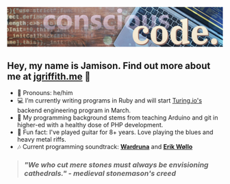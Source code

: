 <img src="https://raw.githubusercontent.com/jamogriff/jamogriff/master/conscious-code.jpg" alt="Jamison writes conscious code">

## Hey, my name is Jamison. Find out more about me at [jgriffith.me](https://jgriffith.me) 👋

- 🤙 Pronouns: he/him
- 💻 I’m currently writing programs in Ruby and will start [Turing.io's](https://turing.io) backend engineering program in March.
- 🌱 My programming background stems from teaching Arduino and git in higher-ed with a healthy dose of PHP development.
- :guitar: Fun fact: I've played guitar for 8+ years. Love playing the blues and heavy metal riffs.
- 🎶 Current programming soundtrack: **[Wardruna](https://youtu.be/JhiUacGzIg8)** and **[Erik Wøllo](https://youtu.be/bIDTK33YH44)**

>### *__"We who cut mere stones must always be envisioning cathedrals."__ - medieval stonemason's creed*
